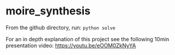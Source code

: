 # moire_synthesis

From the github directory, run:
```python solve```


For an in depth explanation of this project see the following 10min presentation video:
https://youtu.be/eOOM0ZkNyYA 
